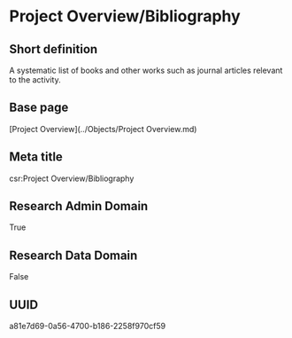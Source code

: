 # Project Overview/Bibliography
## Short definition
A systematic list of books and other works such as journal articles relevant to the activity.
## Base page
[Project Overview](../Objects/Project Overview.md)
## Meta title
csr:Project Overview/Bibliography
## Research Admin Domain
True
## Research Data Domain
False
## UUID
a81e7d69-0a56-4700-b186-2258f970cf59

